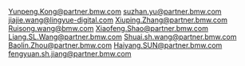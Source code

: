 Yunpeng.Kong@partner.bmw.com
suzhan.yu@partner.bmw.com
jiajie.wang@lingyue-digital.com 
Xiuping.Zhang@partner.bmw.com
Ruisong.wang@bmw.com
Xiaofeng.Shao@partner.bmw.com
Liang.SL.Wang@partner.bmw.com
Shuai.sh.wang@partner.bmw.com
Baolin.Zhou@partner.bmw.com
Haiyang.SUN@partner.bmw.com
fengyuan.sh.jiang@partner.bmw.com
